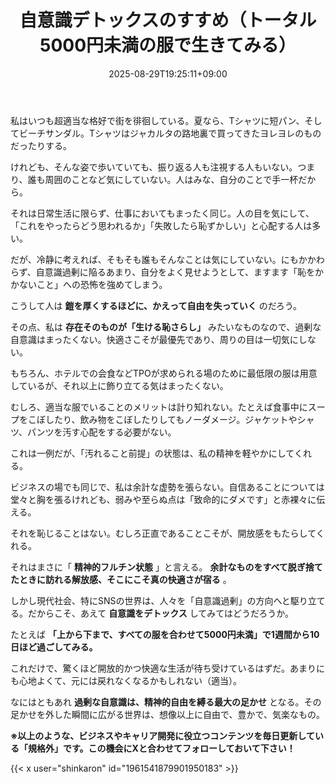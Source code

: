 ﻿---
title: "自意識デトックスのすすめ（トータル5000円未満の服で生きてみる）"
date: 2025-08-29T19:25:11+09:00
draft: false
---

私はいつも超適当な格好で街を徘徊している。夏なら、Tシャツに短パン、そしてビーチサンダル。Tシャツはジャカルタの路地裏で買ってきたヨレヨレのものだったりする。

けれども、そんな姿で歩いていても、振り返る人も注視する人もいない。つまり、誰も周囲のことなど気にしていない。人はみな、自分のことで手一杯だから。

それは日常生活に限らず、仕事においてもまったく同じ。人の目を気にして、「これをやったらどう思われるか」「失敗したら恥ずかしい」と心配する人は多い。

だが、冷静に考えれば、そもそも誰もそんなことは気にしていない。にもかかわらず、自意識過剰に陥るあまり、自分をよく見せようとして、ますます「恥をかかないこと」への恐怖を強めてしまう。

こうして人は **鎧を厚くするほどに、かえって自由を失っていく** のだろう。



その点、私は **存在そのものが「生ける恥さらし」** みたいなものなので、過剰な自意識はまったくない。快適さこそが最優先であり、周りの目は一切気にしない。

もちろん、ホテルでの会食などTPOが求められる場のために最低限の服は用意しているが、それ以上に飾り立てる気はまったくない。

むしろ、適当な服でいることのメリットは計り知れない。たとえば食事中にスープをこぼしたり、飲み物をこぼしたりしてもノーダメージ。ジャケットやシャツ、パンツを汚す心配をする必要がない。

これは一例だが、「汚れること前提」の状態は、私の精神を軽やかにしてくれる。



ビジネスの場でも同じで、私は余計な虚勢を張らない。自信あることについては堂々と胸を張るけれども、弱みや至らぬ点は「致命的にダメです」と赤裸々に伝える。

それを恥じることはない。むしろ正直であることこそが、開放感をもたらしてくれる。

それはまさに「 **精神的フルチン状態** 」と言える。 **余計なものをすべて脱ぎ捨てたときに訪れる解放感、そこにこそ真の快適さが宿る** 。



しかし現代社会、特にSNSの世界は、人々を「自意識過剰」の方向へと駆り立てる。だからこそ、あえて **自意識をデトックス** してみてはどうだろうか。

たとえば **「上から下まで、すべての服を合わせて5000円未満」で1週間から10日ほど過ごしてみる。**

これだけで、驚くほど開放的かつ快適な生活が待ち受けているはずだ。あまりにも心地よくて、元には戻れなくなるかもしれない（適当）。



なにはともあれ **過剰な自意識は、精神的自由を縛る最大の足かせ** となる。その足かせを外した瞬間に広がる世界は、想像以上に自由で、豊かで、気楽なもの。



**※以上のような、ビジネスやキャリア開発に役立つコンテンツを毎日更新している「規格外」です。この機会にXと合わせてフォローしておいて下さい！**



{{< x user="shinkaron" id="1961541879901950183" >}}